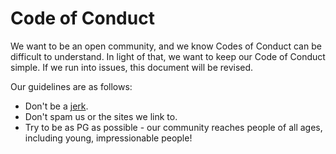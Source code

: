 # Code of Conduct

We want to be an open community, and we know Codes of Conduct can be difficult to understand. In light of that, we want to keep our Code of Conduct simple. If we run into issues, this document will be revised.

Our guidelines are as follows:

- Don't be a [jerk](https://meta.wikimedia.org/wiki/Don%27t_be_a_jerk).
- Don't spam us or the sites we link to.
- Try to be as PG as possible - our community reaches people of all ages, including young, impressionable people!
